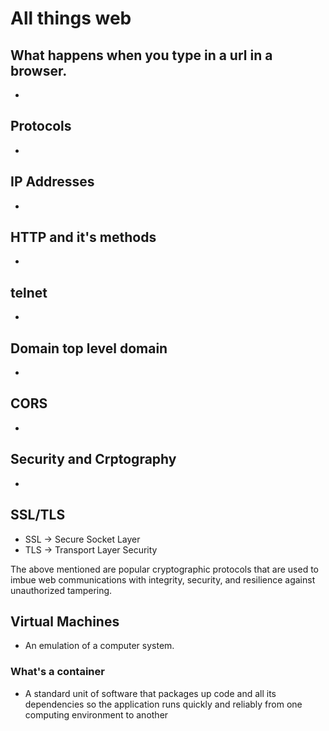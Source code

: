 # All things web

## What happens when you type in a url in a browser.

- 

## Protocols

- 

## IP Addresses

- 

## HTTP and it's methods

- 

## telnet

-

## Domain top level domain

- 

## CORS

- 

## Security and Crptography

-

## SSL/TLS

- SSL -> Secure Socket Layer
- TLS -> Transport Layer Security

The above mentioned are popular cryptographic protocols that are used to imbue web communications with integrity, security, and resilience against unauthorized tampering. 

## Virtual Machines

- An emulation of a computer system. 

### What's a container

- A standard unit of software that packages up code and all its dependencies so the application runs quickly and reliably from one computing environment to another